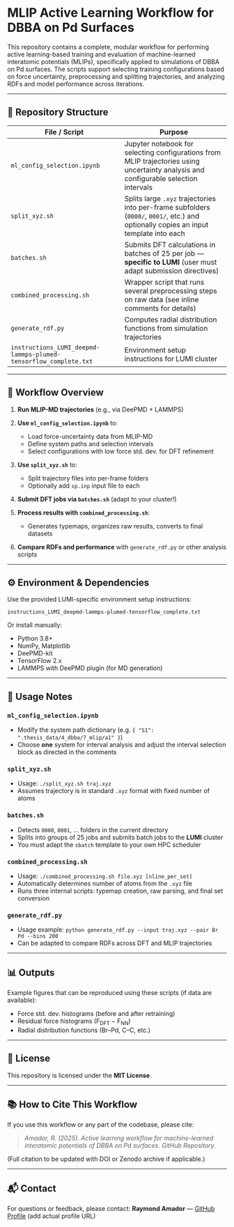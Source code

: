 # MLIP Active Learning Workflow for DBBA on Pd Surfaces

This repository contains a complete, modular workflow for performing active learning-based training and evaluation of machine-learned interatomic potentials (MLIPs), specifically applied to simulations of DBBA on Pd surfaces. The scripts support selecting training configurations based on force uncertainty, preprocessing and splitting trajectories, and analyzing RDFs and model performance across iterations.

---

## 📁 Repository Structure

| File / Script                                                    | Purpose                                                                                                                               |
| ---------------------------------------------------------------- | ------------------------------------------------------------------------------------------------------------------------------------- |
| `ml_config_selection.ipynb`                                      | Jupyter notebook for selecting configurations from MLIP trajectories using uncertainty analysis and configurable selection intervals  |
| `split_xyz.sh`                                                   | Splits large `.xyz` trajectories into per-frame subfolders (`0000/`, `0001/`, etc.) and optionally copies an input template into each |
| `batches.sh`                                                     | Submits DFT calculations in batches of 25 per job — **specific to LUMI** (user must adapt submission directives)                      |
| `combined_processing.sh`                                         | Wrapper script that runs several preprocessing steps on raw data (see inline comments for details)                                    |
| `generate_rdf.py`                                                | Computes radial distribution functions from simulation trajectories                                                                   |
| `instructions_LUMI_deepmd-lammps-plumed-tensorflow_complete.txt` | Environment setup instructions for LUMI cluster                                                                                       |

---

## 🔁 Workflow Overview

1. **Run MLIP-MD trajectories** (e.g., via DeePMD + LAMMPS)
2. **Use `ml_config_selection.ipynb`** to:

   * Load force-uncertainty data from MLIP-MD
   * Define system paths and selection intervals
   * Select configurations with low force std. dev. for DFT refinement
3. **Use `split_xyz.sh`** to:

   * Split trajectory files into per-frame folders
   * Optionally add `sp.inp` input file to each
4. **Submit DFT jobs via `batches.sh`** (adapt to your cluster!)
5. **Process results with `combined_processing.sh`**:

   * Generates typemaps, organizes raw results, converts to final datasets
6. **Compare RDFs and performance** with `generate_rdf.py` or other analysis scripts

---

## ⚙️ Environment & Dependencies

Use the provided LUMI-specific environment setup instructions:

```
instructions_LUMI_deepmd-lammps-plumed-tensorflow_complete.txt
```

Or install manually:

* Python 3.8+
* NumPy, Matplotlib
* DeePMD-kit
* TensorFlow 2.x
* LAMMPS with DeePMD plugin (for MD generation)

---

## 📓 Usage Notes

### `ml_config_selection.ipynb`

* Modify the system path dictionary (e.g. `{ "S1": ".thesis_data/4_dbba/7_mlip/a1" }`)
* Choose **one** system for interval analysis and adjust the interval selection block as directed in the comments

### `split_xyz.sh`

* Usage: `./split_xyz.sh traj.xyz`
* Assumes trajectory is in standard `.xyz` format with fixed number of atoms

### `batches.sh`

* Detects `0000`, `0001`, ... folders in the current directory
* Splits into groups of 25 jobs and submits batch jobs to the **LUMI** cluster
* You must adapt the `sbatch` template to your own HPC scheduler

### `combined_processing.sh`

* Usage: `./combined_processing.sh file.xyz [nline_per_set]`
* Automatically determines number of atoms from the `.xyz` file
* Runs three internal scripts: typemap creation, raw parsing, and final set conversion

### `generate_rdf.py`

* Usage example: `python generate_rdf.py --input traj.xyz --pair Br Pd --bins 200`
* Can be adapted to compare RDFs across DFT and MLIP trajectories

---

## 📊 Outputs

Example figures that can be reproduced using these scripts (if data are available):

* Force std. dev. histograms (before and after retraining)
* Residual force histograms (F<sub>DFT</sub> − F<sub>NN</sub>)
* Radial distribution functions (Br–Pd, C–C, etc.)

---

## 📄 License

This repository is licensed under the **MIT License**.

---

## 📚 How to Cite This Workflow

If you use this workflow or any part of the codebase, please cite:

> *Amador, R. (2025). Active learning workflow for machine-learned interatomic potentials of DBBA on Pd surfaces. GitHub Repository.*

(Full citation to be updated with DOI or Zenodo archive if applicable.)

---

## 📬 Contact

For questions or feedback, please contact:
**Raymond Amador** — [GitHub Profile](https://github.com/) (add actual profile URL)

